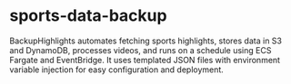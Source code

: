 # sports-data-backup
BackupHighlights automates fetching sports highlights, stores data in S3 and DynamoDB, processes videos, and runs on a schedule using ECS Fargate and EventBridge. It uses templated JSON files with environment variable injection for easy configuration and deployment.
